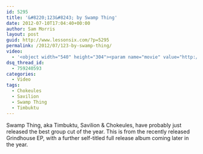 ```yaml
---
id: 5295
title: '&#8220;123&#8243; by Swamp Thing'
date: 2012-07-10T17:04:40+00:00
author: Sam Morris
layout: post
guid: http://www.lessonsix.com/?p=5295
permalink: /2012/07/123-by-swamp-thing/
video:
  - '<object width="540" height="304"><param name="movie" value="http://www.youtube.com/v/q_qJ2vR2rF4?version=3&amp;hl=en_GB"></param><param name="allowFullScreen" value="true"></param><param name="allowscriptaccess" value="always"></param><embed src="http://www.youtube.com/v/q_qJ2vR2rF4?version=3&amp;hl=en_GB" type="application/x-shockwave-flash" width="540" height="304" allowscriptaccess="always" allowfullscreen="true"></embed></object>'
dsq_thread_id:
  - 759240593
categories:
  - Video
tags:
  - Chokeules
  - Savilion
  - Swamp Thing
  - Timbuktu
---
```

Swamp Thing, aka Timbuktu, Savilion & Chokeules, have probably just released the best group cut of the year. This is from the recently released Grindhouse EP, with a further self-titled full release album coming later in the year.